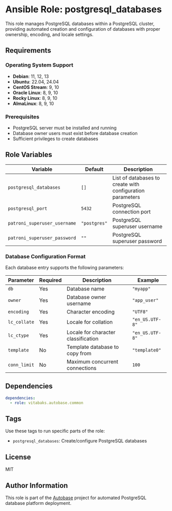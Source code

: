 # Ansible Role: postgresql_databases

This role manages PostgreSQL databases within a PostgreSQL cluster, providing automated creation and configuration of databases with proper ownership, encoding, and locale settings.

## Requirements

### Operating System Support

- **Debian**: 11, 12, 13
- **Ubuntu**: 22.04, 24.04
- **CentOS Stream**: 9, 10
- **Oracle Linux**: 8, 9, 10
- **Rocky Linux**: 8, 9, 10
- **AlmaLinux**: 8, 9, 10

### Prerequisites

- PostgreSQL server must be installed and running
- Database owner users must exist before database creation
- Sufficient privileges to create databases

## Role Variables

| Variable | Default | Description |
|----------|---------|-------------|
| `postgresql_databases` | `[]` | List of databases to create with configuration parameters |
| `postgresql_port` | `5432` | PostgreSQL connection port |
| `patroni_superuser_username` | `"postgres"` | PostgreSQL superuser username |
| `patroni_superuser_password` | `""` | PostgreSQL superuser password |

### Database Configuration Format

Each database entry supports the following parameters:

| Parameter | Required | Description | Example |
|-----------|----------|-------------|---------|
| `db` | Yes | Database name | `"myapp"` |
| `owner` | Yes | Database owner username | `"app_user"` |
| `encoding` | Yes | Character encoding | `"UTF8"` |
| `lc_collate` | Yes | Locale for collation | `"en_US.UTF-8"` |
| `lc_ctype` | Yes | Locale for character classification | `"en_US.UTF-8"` |
| `template` | No | Template database to copy from | `"template0"` |
| `conn_limit` | No | Maximum concurrent connections | `100` |

## Dependencies

```yaml
dependencies:
  - role: vitabaks.autobase.common
```

## Tags

Use these tags to run specific parts of the role:

- `postgresql_databases`: Create/configure PostgreSQL databases

## License

MIT

## Author Information

This role is part of the [Autobase](https://github.com/vitabaks/autobase) project for automated PostgreSQL database platform deployment.
